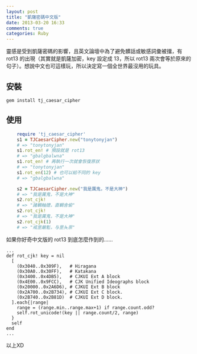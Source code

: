 ```yaml
---
layout: post
title: "凱薩密碼中文版"
date: 2013-03-20 16:33
comments: true
categories: Ruby
---
```


靈感是受到凱薩密碼的影響，且英文論壇中為了避免髒話或敏感詞彙被擋，有 rot13 的出現（其實就是凱薩加密，key 設定成 13，所以 rot13 兩次會等於原來的句子）。想說中文也可這樣玩，所以決定寫一個全世界最沒用的玩具。

## 安裝

    gem install tj_caesar_cipher

## 使用

``` ruby
    require 'tj_caesar_cipher'
    s1 = TJCaesarCipher.new("tonytonyjan")
    # => "tonytonyjan" 
    s1.rot_en! # 預設就是 rot13
    # => "gbalgbalwna" 
    s1.rot_en! # 再執行一次就會恢復原狀
    # => "tonytonyjan" 
    s1.rot_en(12) # 也可以給不同的 key
    # => "gbalgbalwna" 

    s2 = TJCaesarCipher.new("我是厲鬼，不是大神")
    # => "我是厲鬼，不是大神" 
    s2.rot_cjk!
    # => "諸輖粙牕，直輖舎偷" 
    s2.rot_cjk!
    # => "我是厲鬼，不是大神" 
    s2.rot_cjk(1)
    # => "戒昰厳鬽，与昰夨祟"
```

如果你好奇中文版的 rot13 到底怎麼作到的……

    ...
    def rot_cjk! key = nil
      [
        (0x3040..0x309F),   # Hiragana
        (0x30A0..0x30FF),   # Katakana
        (0x3400..0x4DB5),   # CJKUI Ext A block
        (0x4E00..0x9FCC),   # CJK Unified Ideographs block
        (0x20000..0x2A6D6), # CJKUI Ext B block
        (0x2A700..0x2B734), # CJKUI Ext C block.
        (0x2B740..0x2B81D)  # CJKUI Ext D block.
      ].each{|range|
        range = (range.min..range.max+1) if range.count.odd?
        self.rot_unicode!(key || range.count/2, range)
      }
      self
    end
    ...

以上XD
